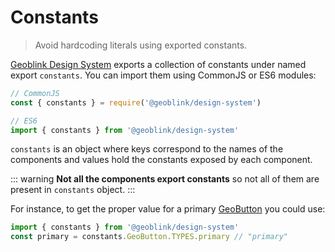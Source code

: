 # Constants

> Avoid hardcoding literals using exported constants.

[Geoblink Design System](./) exports a collection of constants under named export
`constants`. You can import them using CommonJS or ES6 modules:

```js
// CommonJS
const { constants } = require('@geoblink/design-system')

// ES6
import { constants } from '@geoblink/design-system'
```

`constants` is an object where keys correspond to the names of the components
and values hold the constants exposed by each component.

::: warning
**Not all the components export constants** so not all of them are present in `constants` object.
:::

For instance, to get the proper value for a primary [GeoButton](/components/GeoButton/GeoButton.html)
you could use:

```js
import { constants } from '@geoblink/design-system'
const primary = constants.GeoButton.TYPES.primary // "primary"
```
